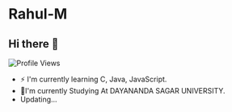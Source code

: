 # Rahul-M
## Hi there 👋
![Profile Views](https://komarev.com/ghpvc/?username=RahulM2416&color=red)



<!--
**RahulMKannadiga/RahulMKannadiga** is a ✨ _special_ ✨ repository because its `README.md` (this file) appears on your GitHub profile. 

- 🔭 I’m currently working on ###
- 🌱 I’m currently learning 
- 👯 I’m looking to collaborate on ...
- 🤔 I’m looking for help with ...
- 💬 Ask me about ...
- 📫 How to reach me: ...
- 😄 Pronouns: ...
- ⚡ Fun fact: ...
-->
- ⚡ I'm currently learning C, Java, JavaScript.
- 🙂I'm currently Studying At DAYANANDA SAGAR UNIVERSITY.
- Updating...


